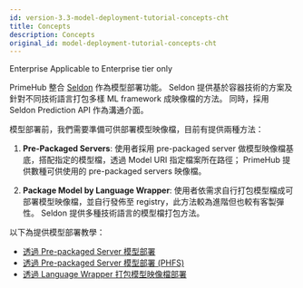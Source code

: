 ```yaml
---
id: version-3.3-model-deployment-tutorial-concepts-cht
title: Concepts
description: Concepts
original_id: model-deployment-tutorial-concepts-cht
---
```


<div class="ee-only tooltip">Enterprise
  <span class="tooltiptext">Applicable to Enterprise tier only</span>
</div>

PrimeHub 整合 [Seldon](https://docs.seldon.io/projects/seldon-core/en/latest/) 作為模型部署功能。 Seldon 提供基於容器技術的方案及針對不同技術語言打包多樣 ML framework 成映像檔的方法。 同時，採用 Seldon Prediction API 作為溝通介面。

模型部署前，我們需要準備可供部署模型映像檔，目前有提供兩種方法：

1. **Pre-Packaged Servers**: 使用者採用 pre-packaged server 做模型映像檔基底，搭配指定的模型檔，透過 Model URI 指定檔案所在路徑； PrimeHub 提供數種可供使用的 pre-packaged servers 映像檔。

2. **Package Model by Language Wrapper**: 使用者依需求自行打包模型檔成可部署模型映像檔，並自行發佈至 registry，此方法較為進階但也較有客製彈性。 Seldon 提供多種技術語言的模型檔打包方法。

以下為提供模型部署教學：

- [透過 Pre-packaged Server 模型部署](model-deployment-tutorial-prepackaged-image-cht)
- [透過 Pre-packaged Server 模型部署 (PHFS)](model-deployment-tutorial-prepackaged-image-phfs-cht)
- [透過 Language Wrapper 打包模型映像檔部署](model-deployment-tutorial-model-image-cht)
